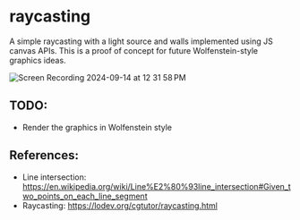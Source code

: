 # raycasting

A simple raycasting with a light source and walls implemented using JS canvas APIs. This is a proof of concept for future Wolfenstein-style graphics ideas.

![Screen Recording 2024-09-14 at 12 31 58 PM](https://github.com/user-attachments/assets/07ca1fde-037d-42ef-a57c-472a731d1a79)

## TODO:

- Render the graphics in Wolfenstein style

## References:

- Line intersection: https://en.wikipedia.org/wiki/Line%E2%80%93line_intersection#Given_two_points_on_each_line_segment
- Raycasting: https://lodev.org/cgtutor/raycasting.html

